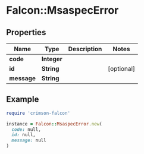 # Falcon::MsaspecError

## Properties

| Name | Type | Description | Notes |
| ---- | ---- | ----------- | ----- |
| **code** | **Integer** |  |  |
| **id** | **String** |  | [optional] |
| **message** | **String** |  |  |

## Example

```ruby
require 'crimson-falcon'

instance = Falcon::MsaspecError.new(
  code: null,
  id: null,
  message: null
)
```

